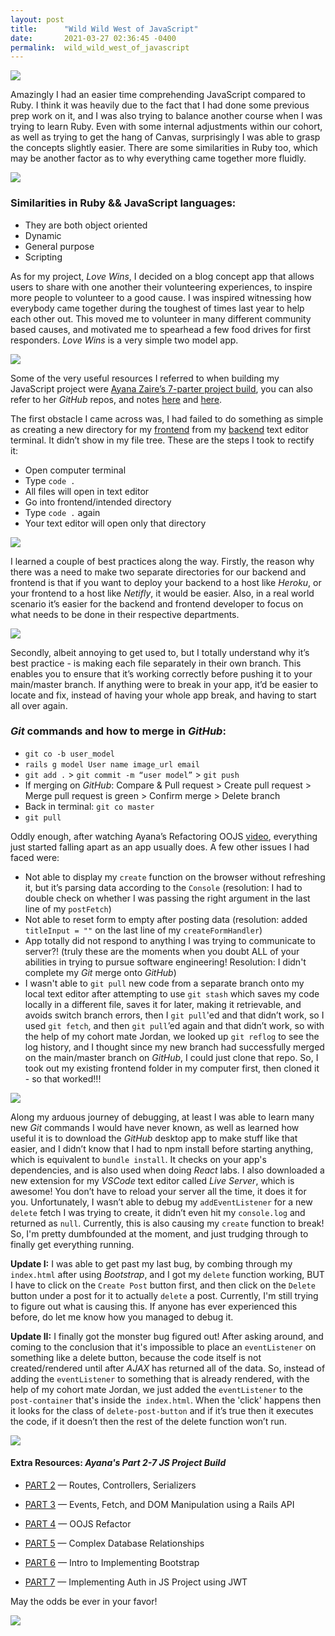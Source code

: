 ```yaml
---
layout: post
title:      "Wild Wild West of JavaScript"
date:       2021-03-27 02:36:45 -0400
permalink:  wild_wild_west_of_javascript
---
```



![](https://media.giphy.com/media/4TcR3qT0oEbyVkyDEV/giphy.gif)

Amazingly I had an easier time comprehending JavaScript compared to Ruby. I think it was heavily due to the fact that I had done some previous prep work on it, and I was also trying to balance another course when I was trying to learn Ruby. Even with some internal adjustments within our cohort, as well as trying to get the hang of Canvas, surprisingly I was able to grasp the concepts slightly easier. There are some similarities in Ruby too, which may be another factor as to why everything came together more fluidly. 

![](https://media.giphy.com/media/3o7aD3fWu2sAz9dAM8/giphy.gif)

### Similarities in Ruby && JavaScript languages:
- They are both object oriented 
- Dynamic 
- General purpose
- Scripting 

As for my project, *Love Wins*, I decided on a blog concept app that allows users to share with one another their volunteering experiences, to inspire more people to volunteer to a good cause. I was inspired witnessing how everybody came together during the toughest of times last year to help each other out. This moved me to volunteer in many different community based causes, and motivated me to spearhead a few food drives for first responders. *Love Wins* is a very simple two model app. 

![](https://media.giphy.com/media/pHXhn8Ee6lRO0KZtM1/giphy.gif)

Some of the very useful resources I referred to when building my JavaScript project were [Ayana Zaire’s 7-parter project build](https://www.youtube.com/watch?v=Q5R7HSqdGFk&t=8s), you can also refer to her *GitHub* repos, and notes [here](https://github.com/learn-co-curriculum/mod3-project-week-setup-example) and [here](https://github.com/AyanaZaire/javascript-project-resources/blob/master/js-project-ooo.md). 


The first obstacle I came across was, I had failed to do something as simple as creating a new directory for my [frontend](https://github.com/yani82/love_wins_fe) from my [backend](https://github.com/yani82/love_wins_be) text editor terminal. It didn’t  show in my file tree. These are the steps I took to rectify it: 
- Open computer terminal 
- Type `code .`
- All files will open in text editor
- Go into frontend/intended directory
- Type `code .` again 
- Your text editor will open only that directory 

![](https://media.giphy.com/media/Y0PMqgFAccyahnWN3V/giphy.gif)

I learned a couple of best practices along the way. Firstly, the reason why there was a need to make two separate directories for our backend and frontend is that if you want to deploy your backend to a host like *Heroku*, or your frontend to a host like *Netifly*, it would be easier. Also, in a real world scenario it’s easier for the backend and frontend developer to focus on what needs to be done in their respective departments. 

![](https://media.giphy.com/media/MqxZxTlvcY5BS/giphy.gif)

Secondly, albeit annoying to get used to, but I totally understand why it’s best practice - is making each file separately in their own branch. This enables you to ensure that it’s working correctly before pushing it to your main/master branch. If anything were to break in your app, it’d be easier to locate and fix, instead of having your whole app break, and having to start all over again. 

### *Git* commands and how to merge in *GitHub*:
- `git co -b user_model `
- `rails g model User name image_url email `
- `git add .` > `git commit -m “user model”` > `git push` 
- If merging on *GitHub*: Compare & Pull request > Create pull request > Merge pull request is green > Confirm merge > Delete branch 
- Back in terminal: `git co master`
- `git pull` 

Oddly enough, after watching Ayana’s Refactoring OOJS [video](https://youtu.be/EleImMG_8Ck), everything just started falling apart as an app usually does. A few other issues I had faced were: 

- Not able to display my `create` function on the browser without refreshing it, but it’s parsing data according to the `Console` (resolution: I had to double check on whether I was passing the right argument in the last line of my `postFetch`) 
- Not able to reset form to empty after posting data (resolution: added `titleInput = ""` on the last line of my `createFormHandler`)
- App totally did not respond to anything I was trying to communicate to server?! (truly these are the moments when you doubt ALL of your abilities in trying to pursue software engineering! Resolution: I didn't complete my *Git* merge onto *GitHub*) 
- I wasn't able to `git pull` new code from a separate branch onto my local text editor after attempting to use `git stash` which saves my code locally in a different file, saves it for later, making it retrievable, and avoids switch branch errors, then I `git pull`'ed and that didn’t work, so I used `git fetch`, and then `git pull`’ed again and that didn’t work, so with the help of my cohort mate Jordan, we looked up `git reflog` to see the log history, and I thought since my new branch had successfully merged on the main/master branch on *GitHub*, I could just clone that repo. So, I took out my existing frontend folder in my computer first, then cloned it - so that worked!!!

![](https://media.giphy.com/media/X9dpsHE4VPMWY/giphy.gif)

Along my arduous journey of debugging, at least I was able to learn many new *Git* commands I would have never known, as well as learned how useful it is to download the *GitHub* desktop app to make stuff like that easier, and I didn’t know that I had to npm install before starting anything, which is equivalent to `bundle install`. It checks on your app's dependencies, and is also used when doing *React* labs.  I also downloaded a new extension for my *VSCode* text editor called *Live Server*, which is awesome! You don’t have to reload your server all the time, it does it for you. Unfortunately, I wasn’t able to debug my `addEventListener` for a new `delete` fetch I was trying to create, it didn’t even hit my `console.log` and returned as `null`. Currently, this is also causing my `create` function to break! So, I'm pretty dumbfounded at the moment, and just trudging through to finally get everything running. 

**Update I:** I was able to get past my last bug, by combing through my `index.html` after using *Bootstrap*, and I got my `delete` function working, BUT I have to click on the `Create Post` button first, and then click on the `Delete` button under a post for it to actually `delete` a post. Currently, I'm still trying to figure out what is causing this. If anyone has ever experienced this before, do let me know how you managed to debug it. 

**Update II:** I finally got the monster bug figured out! After asking around, and coming to the conclusion that it's impossible to place an `eventListener` on something like a delete button, because the code itself is not created/rendered until after *AJAX* has returned all of the data. So, instead of adding the `eventListener` to something that is already rendered, with the help of my cohort mate Jordan, we just added the `eventListener` to the `post-container` that's inside the` index.html`.  When the 'click' happens then it looks for the class of `delete-post-button` and if it’s true then it executes the code, if it doesn’t then the rest of the delete function won’t run.

![](https://media.giphy.com/media/26Ff2l7ENOhVCJpLy/giphy.gif)

#### Extra Resources: *Ayana's Part 2-7 JS Project Build*

- [PART 2](https://youtu.be/ZJdfWBVFWAI) — Routes, Controllers, Serializers


- [PART 3](https://youtu.be/goYf_xQiGyE) — Events, Fetch, and DOM Manipulation using a Rails API


- [PART 4](https://youtu.be/EleImMG_8Ck) — OOJS Refactor


- [PART 5](https://youtu.be/u_Zrd8LvS7A) — Complex Database Relationships


- [PART 6](https://youtu.be/18L_LRxMeIw) — Intro to Implementing Bootstrap


- [PART 7](https://youtu.be/YIGbMX49vcE) — Implementing Auth in JS Project using JWT



May the odds be ever in your favor! 

![](https://media.giphy.com/media/edLKLYMlNFPJC/giphy.gif)


